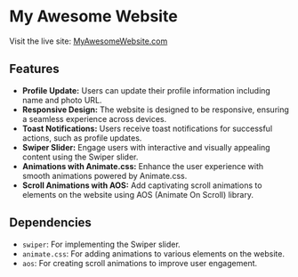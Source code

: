 # My Awesome Website

Visit the live site: [MyAwesomeWebsite.com](https://b9-assignment9.web.app/)

## Features

- **Profile Update:** Users can update their profile information including name and photo URL.
- **Responsive Design:** The website is designed to be responsive, ensuring a seamless experience across devices.
- **Toast Notifications:** Users receive toast notifications for successful actions, such as profile updates.
- **Swiper Slider:** Engage users with interactive and visually appealing content using the Swiper slider.
- **Animations with Animate.css:** Enhance the user experience with smooth animations powered by Animate.css.
- **Scroll Animations with AOS:** Add captivating scroll animations to elements on the website using AOS (Animate On Scroll) library.

## Dependencies

- `swiper`: For implementing the Swiper slider.
- `animate.css`: For adding animations to various elements on the website.
- `aos`: For creating scroll animations to improve user engagement.